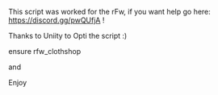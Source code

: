 This script was worked for the rFw, if you want help go here: https://discord.gg/pwQUfjA ! 

Thanks to Uniity to Opti the script :)

ensure rfw_clothshop

and

Enjoy

